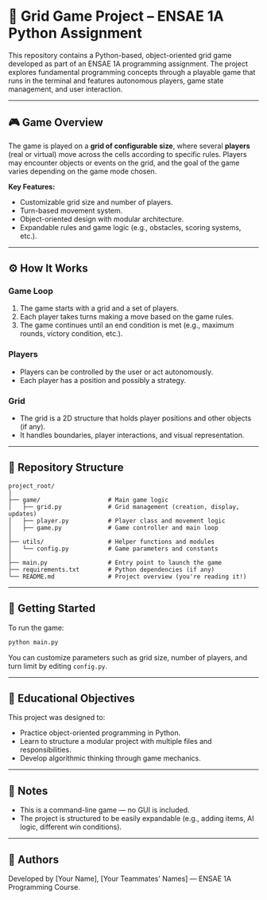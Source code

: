 # 🧩 Grid Game Project – ENSAE 1A Python Assignment

This repository contains a Python-based, object-oriented grid game developed as part of an ENSAE 1A programming assignment. The project explores fundamental programming concepts through a playable game that runs in the terminal and features autonomous players, game state management, and user interaction.

---

## 🎮 Game Overview

The game is played on a **grid of configurable size**, where several **players** (real or virtual) move across the cells according to specific rules. Players may encounter objects or events on the grid, and the goal of the game varies depending on the game mode chosen.

**Key Features:**
- Customizable grid size and number of players.
- Turn-based movement system.
- Object-oriented design with modular architecture.
- Expandable rules and game logic (e.g., obstacles, scoring systems, etc.).

---

## ⚙️ How It Works

### Game Loop
1. The game starts with a grid and a set of players.
2. Each player takes turns making a move based on the game rules.
3. The game continues until an end condition is met (e.g., maximum rounds, victory condition, etc.).

### Players
- Players can be controlled by the user or act autonomously.
- Each player has a position and possibly a strategy.

### Grid
- The grid is a 2D structure that holds player positions and other objects (if any).
- It handles boundaries, player interactions, and visual representation.

---

## 📁 Repository Structure

```
project_root/
│
├── game/                   # Main game logic
│   ├── grid.py             # Grid management (creation, display, updates)
│   ├── player.py           # Player class and movement logic
│   ├── game.py             # Game controller and main loop
│
├── utils/                  # Helper functions and modules
│   └── config.py           # Game parameters and constants
│
├── main.py                 # Entry point to launch the game
├── requirements.txt        # Python dependencies (if any)
└── README.md               # Project overview (you're reading it!)
```

---

## 🚀 Getting Started

To run the game:

```bash
python main.py
```

You can customize parameters such as grid size, number of players, and turn limit by editing `config.py`.

---

## 🧠 Educational Objectives

This project was designed to:
- Practice object-oriented programming in Python.
- Learn to structure a modular project with multiple files and responsibilities.
- Develop algorithmic thinking through game mechanics.

---

## 📌 Notes

- This is a command-line game — no GUI is included.
- The project is structured to be easily expandable (e.g., adding items, AI logic, different win conditions).

---

## 👥 Authors

Developed by [Your Name], [Your Teammates' Names] — ENSAE 1A Programming Course.

